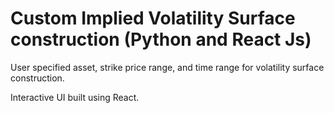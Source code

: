 # Custom Implied Volatility Surface construction (Python and React Js)

User specified asset, strike price range, and time range for volatility surface construction. 

Interactive UI built using React.

